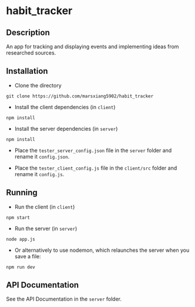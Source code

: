 # habit_tracker

## Description

An app for tracking and displaying events and implementing ideas from researched sources.

## Installation

* Clone the directory

```
git clone https://github.com/marsxiang5902/habit_tracker
```

* Install the client dependencies (in `client`)

```
npm install
```

* Install the server dependencies (in `server`)

```
npm install
```

* Place the `tester_server_config.json` file in the `server` folder and rename it `config.json`.

* Place the `tester_client_config.js` file in the `client/src` folder and rename it `config.js`.


## Running

* Run the client (in `client`)
```
npm start
```

* Run the server (in `server`)
```
node app.js
```
  * Or alternatively to use nodemon, which relaunches the server when you save a file:
```
npm run dev
```

## API Documentation

See the API Documentation in the `server` folder.